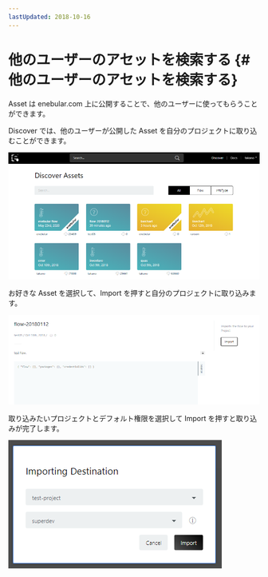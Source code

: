 ```yaml
---
lastUpdated: 2018-10-16
---
```


# 他のユーザーのアセットを検索する {#他のユーザーのアセットを検索する}

Asset は enebular.com 上に公開することで、他のユーザーに使ってもらうことができます。

Discover では、他のユーザーが公開した Asset を自分のプロジェクトに取り込むことができます。

![discover](./../../img/Discover/SearchingOtherUsersAssets-discover.png)

お好きな Asset を選択して、Import を押すと自分のプロジェクトに取り込みます。

![discover2](./../../img/Discover/SearchingOtherUsersAssets-discover2.png)

取り込みたいプロジェクトとデフォルト権限を選択して Import を押すと取り込みが完了します。

![import](./../../img/Discover/SearchingOtherUsersAssets-import.png)